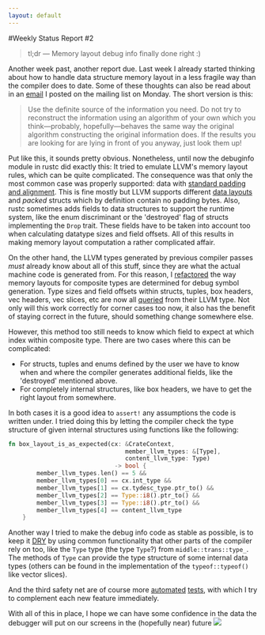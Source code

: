 ```yaml
---
layout: default
---
```

#Weekly Status Report #2

> tl;dr ― Memory layout debug info finally done right :)

Another week past, another report due. Last week I already started thinking about how to handle data structure memory layout in a less fragile way than the compiler does to date. Some of these thoughts can also be read about in an [email](//mail.mozilla.org/pipermail/rust-dev/2013-June/004572.html) I posted on the mailing list on Monday. The short version is this:



> Use the definite source of the information you need. Do not try to reconstruct the information using an algorithm of your own which you think―probably, hopefully―behaves the same way the original algorithm constructing the original information does. If the results you are looking for are lying in front of you anyway, just look them up!

Put like this, it sounds pretty obvious. Nonetheless, until now the debuginfo module in rustc did exactly this: It tried to emulate LLVM's memory layout rules, which can be quite complicated. The consequence was that only the most common case was properly supported: data with [standard padding and alignment](//en.wikipedia.org/wiki/Data_structure_alignment). This is fine mostly but LLVM supports different [data layouts](//llvm.org/docs/doxygen/html/classllvm_1_1DataLayout.html) and *packed* structs which by definition contain no padding bytes. Also, rustc sometimes adds fields to data structures to support the runtime system, like the enum discriminant or the 'destroyed' flag of structs implementing the `Drop` trait. These fields have to be taken into account too when calculating datatype sizes and field offsets. All of this results in making memory layout computation a rather complicated affair.

On the other hand, the LLVM types generated by previous compiler passes *must* already know about all of this stuff, since they are what the actual machine code is generated from. For this reason, I [refactored](//github.com/michaelwoerister/rust/commit/a4ca282c666eeb9c1557e1bd30a67ebc0b707962) the way memory layouts for composite types are determined for debug symbol generation. Type sizes and field offsets within structs, tuples, box headers, vec headers, vec slices, etc are now all [queried](//github.com/michaelwoerister/rust/blob/a4ca282c666eeb9c1557e1bd30a67ebc0b707962/src/librustc/middle/trans/machine.rs#L120) from their LLVM type. Not only will this work correctly for corner cases too now, it also has the benefit of staying correct in the future, should something change somewhere else.

However, this method too still needs to know which field to expect at which index within composite type. There are two cases where this can be complicated:

+ For structs, tuples and enums defined by the user we have to know when and where the compiler generates additional fields, like the 'destroyed' mentioned above.
+ For completely internal structures, like box headers, we have to get the right layout from somewhere.

In both cases it is a good idea to `assert!` any assumptions the code is written under. I tried doing this by letting the compiler check the type structure of given internal structures using functions like the following:

```rust
fn box_layout_is_as_expected(cx: &CrateContext,
                                 member_llvm_types: &[Type],
                                 content_llvm_type: Type)
                              -> bool {
        member_llvm_types.len() == 5 &&
        member_llvm_types[0] == cx.int_type &&
        member_llvm_types[1] == cx.tydesc_type.ptr_to() &&
        member_llvm_types[2] == Type::i8().ptr_to() &&
        member_llvm_types[3] == Type::i8().ptr_to() &&
        member_llvm_types[4] == content_llvm_type
    }
```

Another way I tried to make the debug info code as stable as possible, is to keep it [DRY](//c2.com/cgi/wiki?DontRepeatYourself) by using common functionality that other parts of the compiler rely on too, like the `Type` type (the type `Type`?) from `middle::trans::type_`. The methods of `Type` can provide the type structure of some internal data types (others can be found in the implementation of the `typeof::typeof()` like vector slices).

And the third safety net are of course more [automated](//github.com/michaelwoerister/rust/blob/a4ca282c666eeb9c1557e1bd30a67ebc0b707962/src/test/debug-info/struct-with-destructor.rs) [tests](//github.com/michaelwoerister/rust/blob/a4ca282c666eeb9c1557e1bd30a67ebc0b707962/src/test/debug-info/vec-slices.rs), with which I try to complement each new feature immediately.

With all of this in place, I hope we can have some confidence in the data the debugger will put on our screens in the (hopefully near) future <img class="blackflower" src="{{site.url}}/images/flower-black.svg">
